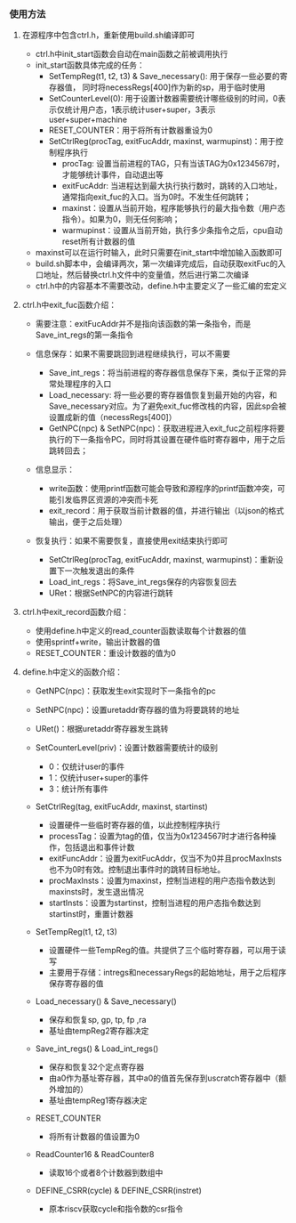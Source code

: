 ### 使用方法

1. 在源程序中包含ctrl.h，重新使用build.sh编译即可
    - ctrl.h中init_start函数会自动在main函数之前被调用执行
    - init_start函数具体完成的任务：
        - SetTempReg(t1, t2, t3) & Save_necessary(): 用于保存一些必要的寄存器值， 同时将necessRegs[400]作为新的sp，用于临时使用
        - SetCounterLevel(0): 用于设置计数器需要统计哪些级别的时间，0表示仅统计用户态，1表示统计user+super，3表示user+super+machine
        - RESET_COUNTER：用于将所有计数器重设为0
        - SetCtrlReg(procTag, exitFucAddr, maxinst, warmupinst)：用于控制程序执行
            - procTag: 设置当前进程的TAG，只有当该TAG为0x1234567时，才能够统计事件，自动退出等
            - exitFucAddr: 当进程达到最大执行执行数时，跳转的入口地址，通常指向exit_fuc的入口。当为0时。不发生任何跳转；
            - maxinst：设置从当前开始，程序能够执行的最大指令数（用户态指令）。如果为0，则无任何影响；
            - warmupinst：设置从当前开始，执行多少条指令之后，cpu自动reset所有计数器的值
    - maxinst可以在运行时输入，此时只需要在init_start中增加输入函数即可
    - build.sh脚本中，会编译两次，第一次编译完成后，自动获取exitFuc的入口地址，然后替换ctrl.h文件中的变量值，然后进行第二次编译
    - ctrl.h中的内容基本不需要改动，define.h中主要定义了一些汇编的宏定义

2. ctrl.h中exit_fuc函数介绍：
    - 需要注意：exitFucAddr并不是指向该函数的第一条指令，而是Save_int_regs的第一条指令
    
    - 信息保存：如果不需要跳回到进程继续执行，可以不需要
        - Save_int_regs：将当前进程的寄存器信息保存下来，类似于正常的异常处理程序的入口
        - Load_necessary: 将一些必要的寄存器值恢复到最开始的内容，和Save_necessary对应。为了避免exit_fuc修改栈的内容，因此sp会被设置成新的值（necessRegs[400]）
        - GetNPC(npc) & SetNPC(npc)：获取进程进入exit_fuc之前程序将要执行的下一条指令PC，同时将其设置在硬件临时寄存器中，用于之后跳转回去；
    
    - 信息显示：
        - write函数：使用printf函数可能会导致和源程序的printf函数冲突，可能引发临界区资源的冲突而卡死
        - exit_record：用于获取当前计数器的值，并进行输出（以json的格式输出，便于之后处理）
    
    - 恢复执行：如果不需要恢复，直接使用exit结束执行即可
        - SetCtrlReg(procTag, exitFucAddr, maxinst, warmupinst)：重新设置下一次触发退出的条件
        - Load_int_regs：将Save_int_regs保存的内容恢复回去
        - URet：根据SetNPC的内容进行跳转


2. ctrl.h中exit_record函数介绍：   
    - 使用define.h中定义的read_counter函数读取每个计数器的值
    - 使用sprintf+write，输出计数器的值
    - RESET_COUNTER：重设计数器的值为0

3. define.h中定义的函数介绍：
    - GetNPC(npc)：获取发生exit实现时下一条指令的pc
    - SetNPC(npc)：设置uretaddr寄存器的值为将要跳转的地址
    - URet()：根据uretaddr寄存器发生跳转
    - SetCounterLevel(priv)：设置计数器需要统计的级别
        - 0：仅统计user的事件
        - 1：仅统计user+super的事件
        - 3：统计所有事件
    - SetCtrlReg(tag, exitFucAddr, maxinst, startinst)
        - 设置硬件一些临时寄存器的值，以此控制程序执行
        - processTag：设置为tag的值，仅当为0x1234567时才进行各种操作，包括退出和事件计数
        - exitFuncAddr：设置为exitFucAddr，仅当不为0并且procMaxInsts也不为0时有效。控制退出事件时的跳转目标地址。
        - procMaxInsts：设置为maxinst，控制当进程的用户态指令数达到maxinsts时，发生退出情况
        - startInsts：设置为startinst，控制当进程的用户态指令数达到startinst时，重置计数器

    - SetTempReg(t1, t2, t3) 
        - 设置硬件一些TempReg的值。共提供了三个临时寄存器，可以用于读写
        - 主要用于存储：intregs和necessaryRegs的起始地址，用于之后程序保存寄存器的值
    
    - Load_necessary() & Save_necessary()
        - 保存和恢复sp, gp, tp, fp ,ra
        - 基址由tempReg2寄存器决定

    - Save_int_regs() & Load_int_regs()
        - 保存和恢复32个定点寄存器
        - 由a0作为基址寄存器，其中a0的值首先保存到uscratch寄存器中（额外增加的）
        - 基址由tempReg1寄存器决定

    - RESET_COUNTER
        - 将所有计数器的值设置为0
    - ReadCounter16 & ReadCounter8
        - 读取16个或者8个计数器到数组中
        
    - DEFINE_CSRR(cycle) & DEFINE_CSRR(instret)
        - 原本riscv获取cycle和指令数的csr指令